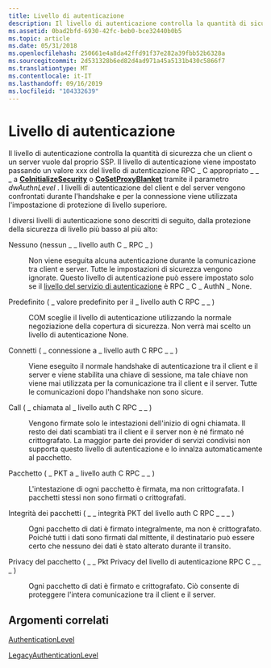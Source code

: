 ```yaml
---
title: Livello di autenticazione
description: Il livello di autenticazione controlla la quantità di sicurezza che un client o un server vuole dal proprio SSP.
ms.assetid: 0bad2bfd-6930-42fc-beb0-bce32440b0b5
ms.topic: article
ms.date: 05/31/2018
ms.openlocfilehash: 250661e4a8da42ffd91f37e282a39fbb52b6328a
ms.sourcegitcommit: 2d531328b6ed82d4ad971a45a5131b430c5866f7
ms.translationtype: MT
ms.contentlocale: it-IT
ms.lasthandoff: 09/16/2019
ms.locfileid: "104332639"
---
```

# <a name="authentication-level"></a>Livello di autenticazione

Il livello di autenticazione controlla la quantità di sicurezza che un client o un server vuole dal proprio SSP. Il livello di autenticazione viene impostato passando un valore xxx del livello di autenticazione RPC \_ C appropriato \_ \_ \_ a [**CoInitializeSecurity**](/windows/desktop/api/combaseapi/nf-combaseapi-coinitializesecurity) o [**CoSetProxyBlanket**](/windows/desktop/api/combaseapi/nf-combaseapi-cosetproxyblanket) tramite il parametro *dwAuthnLevel* . I livelli di autenticazione del client e del server vengono confrontati durante l'handshake e per la connessione viene utilizzata l'impostazione di protezione di livello superiore.

I diversi livelli di autenticazione sono descritti di seguito, dalla protezione della sicurezza di livello più basso al più alto:

<dl> <dt>

<span id="None__RPC_C_AUTHN_LEVEL_NONE_"></span><span id="none__rpc_c_authn_level_none_"></span><span id="NONE__RPC_C_AUTHN_LEVEL_NONE_"></span>Nessuno (nessun \_ \_ livello auth C \_ RPC \_ )
</dt> <dd>

Non viene eseguita alcuna autenticazione durante la comunicazione tra client e server. Tutte le impostazioni di sicurezza vengono ignorate. Questo livello di autenticazione può essere impostato solo se il [livello del servizio di autenticazione](com-authentication-service-constants.md) è RPC \_ C \_ AuthN \_ None.

</dd> <dt>

<span id="Default__RPC_C_AUTHN_LEVEL_DEFAULT_"></span><span id="default__rpc_c_authn_level_default_"></span><span id="DEFAULT__RPC_C_AUTHN_LEVEL_DEFAULT_"></span>Predefinito ( \_ valore predefinito per il \_ livello auth C RPC \_ \_ )
</dt> <dd>

COM sceglie il livello di autenticazione utilizzando la normale negoziazione della copertura di sicurezza. Non verrà mai scelto un livello di autenticazione None.

</dd> <dt>

<span id="Connect__RPC_C_AUTHN_LEVEL_CONNECT_"></span><span id="connect__rpc_c_authn_level_connect_"></span><span id="CONNECT__RPC_C_AUTHN_LEVEL_CONNECT_"></span>Connetti ( \_ connessione a \_ livello auth C RPC \_ \_ )
</dt> <dd>

Viene eseguito il normale handshake di autenticazione tra il client e il server e viene stabilita una chiave di sessione, ma tale chiave non viene mai utilizzata per la comunicazione tra il client e il server. Tutte le comunicazioni dopo l'handshake non sono sicure.

</dd> <dt>

<span id="Call__RPC_C_AUTHN_LEVEL_CALL_"></span><span id="call__rpc_c_authn_level_call_"></span><span id="CALL__RPC_C_AUTHN_LEVEL_CALL_"></span>Call ( \_ chiamata al \_ livello auth C RPC \_ \_ )
</dt> <dd>

Vengono firmate solo le intestazioni dell'inizio di ogni chiamata. Il resto dei dati scambiati tra il client e il server non è né firmato né crittografato. La maggior parte dei provider di servizi condivisi non supporta questo livello di autenticazione e lo innalza automaticamente al pacchetto.

</dd> <dt>

<span id="Packet__RPC_C_AUTHN_LEVEL_PKT_"></span><span id="packet__rpc_c_authn_level_pkt_"></span><span id="PACKET__RPC_C_AUTHN_LEVEL_PKT_"></span>Pacchetto ( \_ PKT a \_ livello auth C RPC \_ \_ )
</dt> <dd>

L'intestazione di ogni pacchetto è firmata, ma non crittografata. I pacchetti stessi non sono firmati o crittografati.

</dd> <dt>

<span id="Packet_Integrity__RPC_C_AUTHN_LEVEL_PKT_INTEGRITY_"></span><span id="packet_integrity__rpc_c_authn_level_pkt_integrity_"></span><span id="PACKET_INTEGRITY__RPC_C_AUTHN_LEVEL_PKT_INTEGRITY_"></span>Integrità dei pacchetti ( \_ \_ integrità PKT del livello auth C RPC \_ \_ \_ )
</dt> <dd>

Ogni pacchetto di dati è firmato integralmente, ma non è crittografato. Poiché tutti i dati sono firmati dal mittente, il destinatario può essere certo che nessuno dei dati è stato alterato durante il transito.

</dd> <dt>

<span id="Packet_Privacy__RPC_C_AUTHN_LEVEL_PKT_PRIVACY_"></span><span id="packet_privacy__rpc_c_authn_level_pkt_privacy_"></span><span id="PACKET_PRIVACY__RPC_C_AUTHN_LEVEL_PKT_PRIVACY_"></span>Privacy del pacchetto ( \_ \_ Pkt Privacy del livello di autenticazione RPC C \_ \_ \_ )
</dt> <dd>

Ogni pacchetto di dati è firmato e crittografato. Ciò consente di proteggere l'intera comunicazione tra il client e il server.

</dd> </dl>

## <a name="related-topics"></a>Argomenti correlati

<dl> <dt>

[AuthenticationLevel](authenticationlevel.md)
</dt> <dt>

[LegacyAuthenticationLevel](legacyauthenticationlevel.md)
</dt> </dl>

 

 




